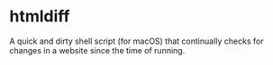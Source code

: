 # htmldiff
A quick and dirty shell script (for macOS) that continually checks for changes in a website since the time of running.
